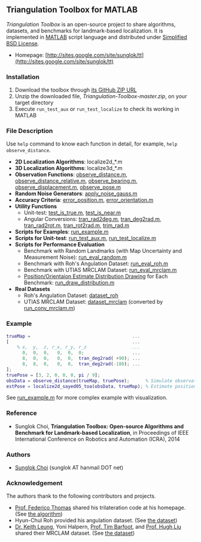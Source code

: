 ## Triangulation Toolbox for MATLAB
_Triangulation Toolbox_ is an open-source project to share algorithms, datasets, and benchmarks for landmark-based localization. It is implemented in [MATLAB][] script language and distributed under [Simplified BSD License][].

* Homepage: [http://sites.google.com/site/sunglok/tt](http://sites.google.com/site/sunglok/tt)

### Installation
1. Download the toolbox through [its GitHub ZIP URL](https://github.com/SunglokChoi/Triangulation-Toolbox/archive/master.zip)
1. Unzip the downloaded file, _Triangulation-Toolbox-master.zip_, on your target directory
1. Execute `run_test_aux` or `run_test_localize` to check its working in MATLAB

### File Description
Use `help` command to know each function in detail, for example, `help observe_distance`.

* __2D Localization Algorithms__: localize2d\_\*.m
* __3D Localization Algorithms__: localize3d\_\*.m
* __Observation Functions__: [observe_distance.m][], [observe_distance_relative.m][], [observe_bearing.m][], [observe_displacement.m][], [observe_pose.m][]
* __Random Noise Generators__: [apply_noise_gauss.m][]
* __Accuracy Criteria__: [error_position.m][], [error_orientation.m][]
* __Utility Functions__
  * Unit-test: [test_is_true.m][], [test_is_near.m][]
  * Angular Conversions: [tran_rad2deg.m][], [tran_deg2rad.m][], [tran_rad2rot.m][], [tran_rot2rad.m][], [trim_rad.m][]
* __Scripts for Examples__: [run_example.m][]
* __Scripts for Unit-test__: [run_test_aux.m][], [run_test_localize.m][]
* __Scripts for Performance Evaluation__
  * Benchmark with Random Landmarks (with Map Uncertainty and Measurement Noise): [run_eval_random.m][]
  * Benchmark with Roh's Angulation Dataset: [run_eval_roh.m][]
  * Benchmark with UTIAS MRCLAM Dataset: [run_eval_mrclam.m][]
  * [Position/Orientaion Estimate Distribution Drawing][] for Each Benchmark: [run_draw_distribution.m][]
* __Real Datasets__
  * Roh's Angulation Dataset: [dataset_roh][]
  * UTIAS MRCLAM Dataset: [dataset_mrclam][] (converted by [run_conv_mrclam.m][])

### Example
```matlab
trueMap =                                      ...
[                                              ...
    % x,  y,  z, r_x, r_y, r_z                 ...
      0,  0,  0,   0,  0,  0;                  ...
      8,  0,  0,   0,  0,  tran_deg2rad( +90); ...
      8,  8,  0,   0,  0,  tran_deg2rad(-180); ...
];
truePose = [3, 2, 0, 0, 0, pi / 9];
obsData = observe_distance(trueMap, truePose);      % Simulate observation
estPose = localize2d_sayed05_toa(obsData, trueMap); % Estimate position
```
See [run_example.m][] for more complex example with visualization.

### Reference
* Sunglok Choi, __Triangulation Toolbox: Open-source Algorithms and Benchmark for Landmark-based Localization__, in Proceedings of IEEE International Conference on Robotics and Automation (ICRA), 2014

### Authors
* [Sunglok Choi](http://sites.google.com/site/sunglok/) (sunglok AT hanmail DOT net)

### Acknowledgement
The authors thank to the following contributors and projects.

* [Prof. Federico Thomas](http://www.iri.upc.edu/people/thomas/) shared his trilateration code at his homepage. (See [the algorithm][localize3d_thomas05.m])
* Hyun-Chul Roh provided his angulation dataset. (See [the dataset][dataset_roh])
* [Dr. Keith Leung](http://asrl.utias.utoronto.ca/~kykleung), Yoni Halpern, [Prof. Tim Barfoot](http://asrl.utias.utoronto.ca/~tdb), and [Prof. Hugh Liu](http://www.flight.utias.utoronto.ca/fsc/index.php?id=204) shared their MRCLAM dataset. (See [the dataset][dataset_mrclam])

[MATLAB]: http://www.mathworks.com/products/matlab/
[Simplified BSD License]: http://opensource.org/licenses/BSD-2-Clause

[localize3d_thomas05.m]: https://github.com/SunglokChoi/Triangulation-Toolbox/blob/master/localize3d_thomas05.m
[observe_distance.m]: https://github.com/SunglokChoi/Triangulation-Toolbox/blob/master/observe_distance.m
[observe_distance_relative.m]: https://github.com/SunglokChoi/Triangulation-Toolbox/blob/master/observe_distance_relative.m
[observe_bearing.m]: https://github.com/SunglokChoi/Triangulation-Toolbox/blob/master/observe_bearing.m
[observe_displacement.m]: https://github.com/SunglokChoi/Triangulation-Toolbox/blob/master/observe_displacement.m
[observe_pose.m]: https://github.com/SunglokChoi/Triangulation-Toolbox/blob/master/observe_pose.m
[apply_noise_gauss.m]: https://github.com/SunglokChoi/Triangulation-Toolbox/blob/master/apply_noise_gauss.m
[error_position.m]: https://github.com/SunglokChoi/Triangulation-Toolbox/blob/master/error_position.m
[error_orientation.m]: https://github.com/SunglokChoi/Triangulation-Toolbox/blob/master/error_orientation.m
[test_is_true.m]: https://github.com/SunglokChoi/Triangulation-Toolbox/blob/master/test_is_true.m
[test_is_near.m]: https://github.com/SunglokChoi/Triangulation-Toolbox/blob/master/test_is_near.m
[tran_rad2deg.m]: https://github.com/SunglokChoi/Triangulation-Toolbox/blob/master/tran_rad2deg.m
[tran_deg2rad.m]: https://github.com/SunglokChoi/Triangulation-Toolbox/blob/master/tran_deg2rad.m
[tran_rad2rot.m]: https://github.com/SunglokChoi/Triangulation-Toolbox/blob/master/tran_rad2rot.m
[tran_rot2rad.m]: https://github.com/SunglokChoi/Triangulation-Toolbox/blob/master/tran_rot2rad.m
[trim_rad.m]: https://github.com/SunglokChoi/Triangulation-Toolbox/blob/master/trim_rad.m
[run_example.m]: https://github.com/SunglokChoi/Triangulation-Toolbox/blob/master/run_example.m
[run_test_aux.m]: https://github.com/SunglokChoi/Triangulation-Toolbox/blob/master/run_test_aux.m
[run_test_localize.m]: https://github.com/SunglokChoi/Triangulation-Toolbox/blob/master/run_test_localize.m
[run_eval_random.m]: https://github.com/SunglokChoi/Triangulation-Toolbox/blob/master/run_eval_random.m
[run_eval_roh.m]: https://github.com/SunglokChoi/Triangulation-Toolbox/blob/master/run_eval_roh.m
[run_eval_mrclam.m]: https://github.com/SunglokChoi/Triangulation-Toolbox/blob/master/run_eval_mrclam.m
[run_draw_distribution.m]: https://github.com/SunglokChoi/Triangulation-Toolbox/blob/master/run_draw_distribution.m

[dataset_roh]: https://github.com/SunglokChoi/Triangulation-Toolbox/blob/master/dataset_roh
[dataset_mrclam]: https://github.com/SunglokChoi/Triangulation-Toolbox/blob/master/dataset_mrclam
[run_conv_mrclam.m]: https://github.com/SunglokChoi/Triangulation-Toolbox/blob/master/run_conv_mrclam.m
[Position/Orientaion Estimate Distribution Drawing]: https://github.com/SunglokChoi/Triangulation-Toolbox/blob/master/benchmark_result/run_eval_random(map%2C2d)/ex1_06_position.png
